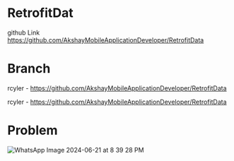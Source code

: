 # RetrofitDat



github Link https://github.com/AkshayMobileApplicationDeveloper/RetrofitData

# Branch 
rcyler          - https://github.com/AkshayMobileApplicationDeveloper/RetrofitData

rcyler          - https://github.com/AkshayMobileApplicationDeveloper/RetrofitData


# Problem 
![WhatsApp Image 2024-06-21 at 8 39 28 PM](https://github.com/AkshayMobileApplicationDeveloper/RetrofitData/assets/168979855/bc25d09a-e947-4c25-9fcb-524e144cf43c)

